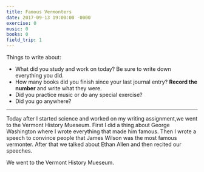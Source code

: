 ```yaml
---
title: Famous Vermonters
date: 2017-09-13 19:00:00 -0000
exercise: 0
music: 0
books: 0
field_trip: 1
---
```

Things to write about:

* What did you study and work on today? Be sure to write down everything you did.
* How many books did you finish since your last journal entry? **Record the number** and write what they were.
* Did you practice music or do any special exercise?
* Did you go anywhere?

***

Today after I started science and worked on my writing assignment,we went to the Vermont History Mueseum. First I did a thing about George Washington where I wrote everything that made him famous. Then I wrote a speech to convince people that James Wilson was the most famous vermonter. After that we talked about Ethan Allen and then recited our speeches.

We went to the Vermont History Mueseum.
